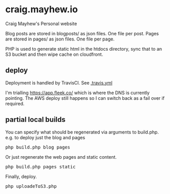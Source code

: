 # craig.mayhew.io

Craig Mayhew's Personal website

Blog posts are stored in blogposts/ as json files. One file per post.
Pages are stored in pages/ as json files. One file per page.

PHP is used to generate static html in the htdocs directory, sync that to an S3 bucket and then wipe cache on cloudfront.

## deploy

Deployment is handled by TravisCI. See [.travis.yml](https://github.com/craigmayhew/craig.mayhew.io/blob/master/.travis.yml)

I'm trialling https://app.fleek.co/ which is where the DNS is currently pointing. The AWS deploy still happens so I can switch back as a fail over if required.

## partial local builds

You can specify what should be regenerated via arguments to build.php.  e.g. to deploy just the blog and pages
<pre>
php build.php blog pages 
</pre>

Or just regenerate the web pages and static content.
<pre>
php build.php pages static 
</pre>

Finally, deploy.
<pre>
php uploadeToS3.php
</pre>
